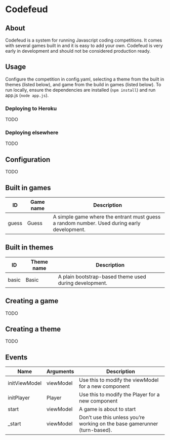 # Codefeud

## About
Codefeud is a system for running Javascript coding competitions. It comes with several games built in and it is easy to add your own. Codefeud is very early in development and should not be considered production ready.

## Usage
Configure the competition in config.yaml, selecting a theme from the built in themes (listed below), and game from the build in games (listed below). To run locally, ensure the dependencies are installed (`npm install`) and run app.js (`node app.js`).

### Deploying to Heroku
TODO

### Deploying elsewhere
TODO

## Configuration
TODO

## Built in games
<table>
	<thead>
		<tr>
			<th>ID</th>
			<th>Game name</th>
			<th>Description</th>
		</tr>
	</thead>
	<tbody>
		<tr>
			<td>guess</td>
			<td>Guess</td>
			<td>A simple game where the entrant must guess a random number. Used during early development.</td>
		</tr>
	</body>
</table>

## Built in themes
<table>
	<thead>
		<tr>
			<th>ID</th>
			<th>Theme name</th>
			<th>Description</th>
		</tr>
	</thead>
	<tbody>
		<tr>
			<td>basic</td>
			<td>Basic</td>
			<td>A plain bootstrap-based theme used during development.</td>
		</tr>
	</body>
</table>

## Creating a game
TODO

## Creating a theme
TODO

## Events
<table>
	<thead>
		<tr>
			<th>Name</th>
			<th>Arguments</th>
			<th>Description</th>
		</tr>
	</thead>
	<tbody>
		<tr>
			<td>initViewModel</td>
			<td>viewModel</td>
			<td>Use this to modify the viewModel for a new component</td>
		</tr>
		<tr>
			<td>initPlayer</td>
			<td>Player</td>
			<td>Use this to modify the Player for a new component</td>
		</tr>
		<tr>
			<td>start</td>
			<td>viewModel</td>
			<td>A game is about to start</td>
		</tr>
		<tr>
			<td>_start</td>
			<td>viewModel</td>
			<td>Don’t use this unless you’re working on the base gamerunner (turn-based).</td>
		</tr>
	</body>
</table>